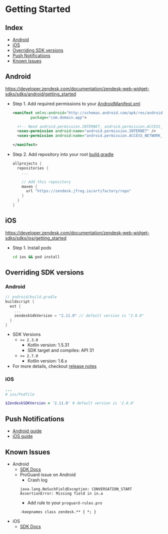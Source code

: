 # Getting Started

## Index

- [Android](#android)
- [iOS](#ios)
- [Overriding SDK versions](#overriding-sdk-versions)
- [Push Notifications](#push-notifications)
- [Known Issues](#known-issues)

## Android

https://developer.zendesk.com/documentation/zendesk-web-widget-sdks/sdks/android/getting_started

- Step 1. Add required permissions to your [AndroidManifest.xml](./example/android/app/src/main/AndroidManifest.xml)
  ```xml
  <manifest xmlns:android="http://schemas.android.com/apk/res/android"
          package="com.domain.app">

    <!-- Need android.permission.INTERNET, android.permission.ACCESS_NETWORK_STATE -->
    <uses-permission android:name="android.permission.INTERNET" />
    <uses-permission android:name="android.permission.ACCESS_NETWORK_STATE" />

  </manifest>
  ```
- Step 2. Add repository into your root [build.gradle](./example/android/build.gradle)
  ```gradle
  allprojects {
    repositories {
      ...

      // Add this repository
      maven {
        url "https://zendesk.jfrog.io/artifactory/repo"
      }
    }
  }
  ```

## iOS

https://developer.zendesk.com/documentation/zendesk-web-widget-sdks/sdks/ios/getting_started

- Step 1. Install pods
  ```sh
  cd ios && pod install
  ```

## Overriding SDK versions

### Android

```gradle
// android/build.gradle
buildscript {
  ext {
    ...
    zendeskSdkVersion = "2.11.0" // default version is "2.8.0"
  }
}
```

- SDK Versions
  - `>= 2.3.0`
    - Kotlin version: 1.5.31
    - SDK target and compiles: API 31
  - `>= 2.7.0`
    - Kotlin version: 1.6.x
- For more details, checkout [release notes](https://developer.zendesk.com/documentation/zendesk-web-widget-sdks/sdks/android/release_notes)

### iOS


```ruby
...
# ios/Podfile

$ZendeskSDKVersion = '2.11.0' # default version is '2.8.0'
```

## Push Notifications

- [Android guide](./android-push-notifications.md)
- [iOS guide](./ios-push-notifications.md)

## Known Issues

- Android
  - [SDK Docs](https://developer.zendesk.com/documentation/zendesk-web-widget-sdks/sdks/android/known_issues)
  - ProGuard issue on Android
    - Crash log
    ```
    java.lang.NoSuchFieldException: CONVERSATION_START
    AssertionError: Missing field in in.a
    ```
    - Add rule to your `proguard-rules.pro`
    ```
    -keepnames class zendesk.** { *; }
    ```
- iOS
  - [SDK Docs](https://developer.zendesk.com/documentation/zendesk-web-widget-sdks/sdks/ios/known_issues)
